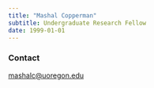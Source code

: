 ```yaml
---
title: "Mashal Copperman"
subtitle: Undergraduate Research Fellow 
date: 1999-01-01
---
```


<!--more-->
### Contact
mashalc@uoregon.edu
